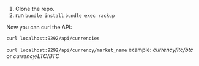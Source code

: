 1. Clone the repo.
2. run `bundle install`
   `bundle exec rackup`

Now you can curl the API:

`curl localhost:9292/api/currencies`

`curl localhost:9292/api/currency/market_name`
example: _currency/ltc/btc_ or _currency/LTC/BTC_